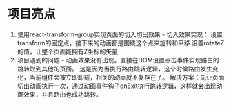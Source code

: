 # 项目亮点
  1. 使用react-transform-group实现页面的切入切出效果
    - 切入效果实现：
      设置transform的固定点，接下来的动画都是围绕这个点来旋转和平移
      设置rotateZ的值，让整个页面能拥有Z坐标的矢量
  2. 项目遇到的问题
    -  动画效果没有出现。直接在DOM设置点击事件实现路由的跳转取到其他的页面。
       这是因为当执行路由跳转逻辑，这个时候路由发生变化，当前组件会被立即卸载，相关的动画就不复存在了。
       解决方案：先让页面切出动画执行一次，通过动画事件钩子onExit执行跳转逻辑，这样就会出现动画效果，并且路由也成功跳转。